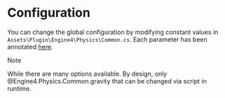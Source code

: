 # Configuration

You can change the global configuration by modifying constant values in `Assets\Plugin\Engine4\Physics\Common.cs`. Each parameter has been annotated [here](xref:Engine4.Physics.Common).

> [!NOTE]
> While there are many options available. By design, only @Engine4.Physics.Common.gravity that can be changed via script in runtime.